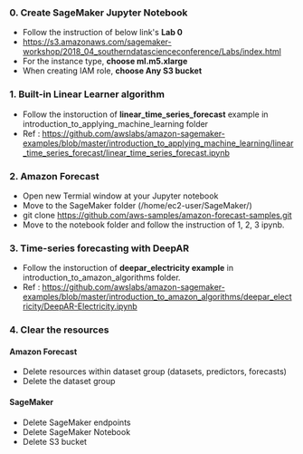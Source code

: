 ### 0. Create SageMaker Jupyter Notebook
- Follow the instruction of below link's **Lab 0**
- https://s3.amazonaws.com/sagemaker-workshop/2018_04_southerndatascienceconference/Labs/index.html
- For the instance type, **choose ml.m5.xlarge**
- When creating IAM role, **choose Any S3 bucket**

### 1. Built-in Linear Learner algorithm
- Follow the instoruction of **linear_time_series_forecast** example in introduction_to_applying_machine_learning folder
- Ref : https://github.com/awslabs/amazon-sagemaker-examples/blob/master/introduction_to_applying_machine_learning/linear_time_series_forecast/linear_time_series_forecast.ipynb

### 2. Amazon Forecast
- Open new Termial window at your Jupyter notebook
- Move to the SageMaker folder (/home/ec2-user/SageMaker/)
- git clone https://github.com/aws-samples/amazon-forecast-samples.git
- Move to the notebook folder and follow the instruction of 1, 2, 3 ipynb.

### 3. Time-series forecasting with DeepAR
- Follow the instoruction of **deepar_electricity example** in introduction_to_amazon_algorithms folder.
- Ref : https://github.com/awslabs/amazon-sagemaker-examples/blob/master/introduction_to_amazon_algorithms/deepar_electricity/DeepAR-Electricity.ipynb

### 4. Clear the resources
#### Amazon Forecast
- Delete resources within dataset group (datasets, predictors, forecasts)
- Delete the dataset group
#### SageMaker
- Delete SageMaker endpoints
- Delete SageMaker Notebook
- Delete S3 bucket
